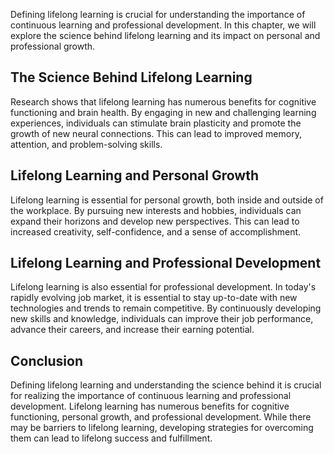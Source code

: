 
Defining lifelong learning is crucial for understanding the importance of continuous learning and professional development. In this chapter, we will explore the science behind lifelong learning and its impact on personal and professional growth.

The Science Behind Lifelong Learning
------------------------------------

Research shows that lifelong learning has numerous benefits for cognitive functioning and brain health. By engaging in new and challenging learning experiences, individuals can stimulate brain plasticity and promote the growth of new neural connections. This can lead to improved memory, attention, and problem-solving skills.

Lifelong Learning and Personal Growth
-------------------------------------

Lifelong learning is essential for personal growth, both inside and outside of the workplace. By pursuing new interests and hobbies, individuals can expand their horizons and develop new perspectives. This can lead to increased creativity, self-confidence, and a sense of accomplishment.

Lifelong Learning and Professional Development
----------------------------------------------

Lifelong learning is also essential for professional development. In today's rapidly evolving job market, it is essential to stay up-to-date with new technologies and trends to remain competitive. By continuously developing new skills and knowledge, individuals can improve their job performance, advance their careers, and increase their earning potential.

Conclusion
----------

Defining lifelong learning and understanding the science behind it is crucial for realizing the importance of continuous learning and professional development. Lifelong learning has numerous benefits for cognitive functioning, personal growth, and professional development. While there may be barriers to lifelong learning, developing strategies for overcoming them can lead to lifelong success and fulfillment.
